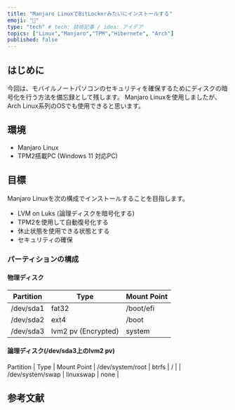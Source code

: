 ```yaml
---
title: "Manjaro LinuxでBitLockerみたいにインストールする"
emoji: "🐥"
type: "tech" # tech: 技術記事 / idea: アイデア
topics: ["Linux","Manjaro","TPM","Hibernete", "Arch"]
published: false
---
```


## はじめに

今回は、モバイルノートパソコンのセキュリティを確保するためにディスクの暗号化を行う方法を備忘録として残します。
Manjaro Linuxを使用しましたが、Arch Linux系列のOSでも使用できると思います。

## 環境

- Manjaro Linux
- TPM2搭載PC (Windows 11 対応PC)

## 目標

Manjaro Linuxを次の構成でインストールすることを目指します。

- LVM on Luks (論理ディスクを暗号化する)
- TPM2を使用して自動復号化する
- 休止状態を使用できる状態とする
- セキュリティの確保

### パーティションの構成

#### 物理ディスク

Partition | Type | Mount Point
---------|----------|---------
| /dev/sda1 | fat32 | /boot/efi |
| /dev/sda2 | ext4 | /boot |
| /dev/sda3 | lvm2 pv (Encrypted) | system |

#### 論理ディスク(/dev/sda3上のlvm2 pv)

Partition | Type | Mount Point
| /dev/system/root | btrfs | / |
| /dev/system/swap | linuxswap | none |

## 参考文献

